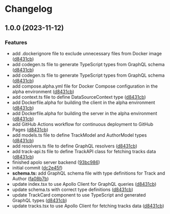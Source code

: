 # Changelog

## 1.0.0 (2023-11-12)


### Features

* add .dockerignore file to exclude unnecessary files from Docker image ([d8431cb](https://github.com/vikyw89/catstronauts/commit/d8431cbeba0a96daa311b02c35e116f81370f0a3))
* add codegen.ts file to generate TypeScript types from GraphQL schema ([d8431cb](https://github.com/vikyw89/catstronauts/commit/d8431cbeba0a96daa311b02c35e116f81370f0a3))
* add codegen.ts file to generate TypeScript types from GraphQL schema ([d8431cb](https://github.com/vikyw89/catstronauts/commit/d8431cbeba0a96daa311b02c35e116f81370f0a3))
* add compose.alpha.yml file for Docker Compose configuration in the alpha environment ([d8431cb](https://github.com/vikyw89/catstronauts/commit/d8431cbeba0a96daa311b02c35e116f81370f0a3))
* add context.ts file to define DataSourceContext type ([d8431cb](https://github.com/vikyw89/catstronauts/commit/d8431cbeba0a96daa311b02c35e116f81370f0a3))
* add Dockerfile.alpha for building the client in the alpha environment ([d8431cb](https://github.com/vikyw89/catstronauts/commit/d8431cbeba0a96daa311b02c35e116f81370f0a3))
* add Dockerfile.alpha for building the server in the alpha environment ([d8431cb](https://github.com/vikyw89/catstronauts/commit/d8431cbeba0a96daa311b02c35e116f81370f0a3))
* add GitHub Actions workflow for continuous deployment to GitHub Pages ([d8431cb](https://github.com/vikyw89/catstronauts/commit/d8431cbeba0a96daa311b02c35e116f81370f0a3))
* add models.ts file to define TrackModel and AuthorModel types ([d8431cb](https://github.com/vikyw89/catstronauts/commit/d8431cbeba0a96daa311b02c35e116f81370f0a3))
* add resolvers.ts file to define GraphQL resolvers ([d8431cb](https://github.com/vikyw89/catstronauts/commit/d8431cbeba0a96daa311b02c35e116f81370f0a3))
* add track-api.ts file to define TrackAPI class for fetching tracks data ([d8431cb](https://github.com/vikyw89/catstronauts/commit/d8431cbeba0a96daa311b02c35e116f81370f0a3))
* finished apolo server backend ([93bc986](https://github.com/vikyw89/catstronauts/commit/93bc98621d155fb84b67b0922d99dd16c3f41f26))
* initial commit ([dc2e45f](https://github.com/vikyw89/catstronauts/commit/dc2e45f4d7416fad6500494ac044395eff0211b9))
* **schema.ts:** add GraphQL schema file with type definitions for Track and Author ([fa08b7b](https://github.com/vikyw89/catstronauts/commit/fa08b7bef5cc40dacf0d1ccc1222cf549fdd0ad5))
* update index.tsx to use Apollo Client for GraphQL queries ([d8431cb](https://github.com/vikyw89/catstronauts/commit/d8431cbeba0a96daa311b02c35e116f81370f0a3))
* update schema.ts with correct type definitions ([d8431cb](https://github.com/vikyw89/catstronauts/commit/d8431cbeba0a96daa311b02c35e116f81370f0a3))
* update TrackCard component to use TypeScript and generated GraphQL types ([d8431cb](https://github.com/vikyw89/catstronauts/commit/d8431cbeba0a96daa311b02c35e116f81370f0a3))
* update tracks.tsx to use Apollo Client for fetching tracks data ([d8431cb](https://github.com/vikyw89/catstronauts/commit/d8431cbeba0a96daa311b02c35e116f81370f0a3))
